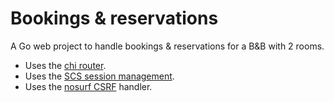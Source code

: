 # Bookings & reservations

A Go web project to handle bookings & reservations for a B&B with 2 rooms.

- Uses the [chi router](github.com/go-chi/chi/v5).
- Uses the [SCS session management](github.com/alexedwards/scs/v2).
- Uses the [nosurf CSRF](github.com/justinas/nosurf) handler.